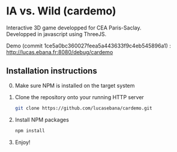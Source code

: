 # IA vs. Wild (cardemo)
Interactive 3D game developped for CEA Paris-Saclay.  
Developped in javascript using ThreeJS.

Demo (commit 1ce5a0bc360027feea5a443633f9c4eb545896a1) : http://lucas.ebana.fr:8080/debug/cardemo

## Installation instructions

0. Make sure NPM is installed on the target system 

1. Clone the repository onto your running HTTP server
   ```sh
   git clone https://github.com/lucasebana/cardemo.git
   ```
2. Install NPM packages
   ```sh
   npm install
   ```
3. Enjoy!
